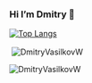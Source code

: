 ### Hi I’m Dmitry 👋


[![Top Langs](https://github-readme-stats.vercel.app/api/top-langs/?username=DmitryVasilkovW&show_icons=true&theme=nord&&layout=compact&langs_count=50)](https://github.com/anuraghazra/github-readme-stats)


<p>&nbsp;<img align="center" src="https://github-readme-stats.vercel.app/api?username=DmitryVasilkovW&show_icons=true&theme=nord&locale=en" alt="DmitryVasilkovW" /></p>

<p><img align="center" src="https://github-readme-streak-stats.herokuapp.com/?user=DmitryVasilkovW&theme=nord" alt="DmitryVasilkovW" /></p>

